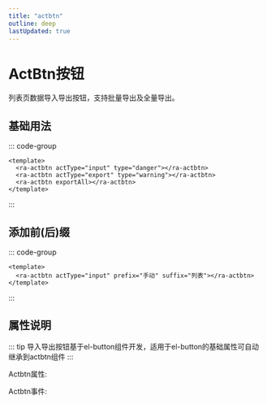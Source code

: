 ```yaml
---
title: "actbtn"
outline: deep
lastUpdated: true
---
```


# ActBtn按钮

列表页数据导入导出按钮，支持批量导出及全量导出。

## 基础用法

<script setup>
import RaActbtn from '@components/actbtn/src/actbtn.vue'
import { InfoFilled } from '@element-plus/icons-vue' 
const propsData = [
  {
    params: "actType",
    desc:"按钮类型",
    paramType:"Enum",
    isRequired:"false",
    initValue:"input"
  },
  {
    params: "prefix",
    desc:"按钮前缀",
    paramType:"String",
    isRequired:"false",
    initValue:"-"
  },
  {
    params: "suffix",
    desc:"按钮后缀",
    paramType:"String",
    isRequired:"false",
    initValue:"-"
  },
  {
    params: "exportAll",
    desc:"导出全部",
    paramType:"Boolean",
    isRequired:"false",
    initValue:"-"
  }
]

const eventData = [
  {
    name: "click",
    desc: "点击事件",
    type: "Function",
    typeInf: "(type: ' ' | 'all' | 'current') => void"
  }
]

</script>

<ra-actbtn actType="input" type="danger"></ra-actbtn>
<ra-actbtn actType="export" type="warning"></ra-actbtn>
<ra-actbtn exportAll style="margin-left: 12px"></ra-actbtn>

::: code-group

```vue [javascript]
<template>
  <ra-actbtn actType="input" type="danger"></ra-actbtn>
  <ra-actbtn actType="export" type="warning"></ra-actbtn>
  <ra-actbtn exportAll></ra-actbtn>
</template>
```

:::

## 添加前(后)缀

<ra-actbtn actType="input" prefix="手动" suffix="列表"></ra-actbtn>

::: code-group

```vue [javascript]
<template>
  <ra-actbtn actType="input" prefix="手动" suffix="列表"></ra-actbtn>
</template>
```

:::

## 属性说明

::: tip
导入导出按钮基于el-button组件开发，适用于el-button的基础属性可自动继承到actbtn组件
:::

Actbtn属性:

<el-table border :data="propsData" stripe>
  <el-table-column prop="params" label="参数"/>
  <el-table-column prop="desc" label="说明"/>
  <el-table-column prop="paramType" label="类型">
    <template #default={row}>
      {{row.paramType}}
      <el-tooltip v-if="row.paramType == 'Enum'" content="'input' | 'output'" placement="bottom">
        <el-icon><InfoFilled /></el-icon>
      </el-tooltip>
    </template>
  </el-table-column>
  <el-table-column prop="isRequired" label="是否必填" />
  <el-table-column prop="initValue" label="默认值" />
</el-table>

Actbtn事件:

<el-table border :data="eventData" stripe>
  <el-table-column prop="name" label="事件名"/>
  <el-table-column prop="desc" label="说明"/>
  <el-table-column prop="type" label="类型">
    <template #default={row}>
      {{row.type}}
      <el-tooltip :content="row.typeInf" placement="bottom">
        <el-icon><InfoFilled /></el-icon>
      </el-tooltip>
    </template>
  </el-table-column>
</el-table>
